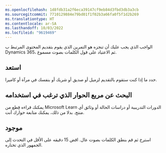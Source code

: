 ```yaml
---
ms.openlocfilehash: 1d8fdb31a2f6eca39147cf9eb84d3fbd3db3a3cb
ms.sourcegitcommit: 7710129884e79bd01f1f02b3a66fa0f5f1d2b269
ms.translationtype: HT
ms.contentlocale: ar-SA
ms.lasthandoff: 10/03/2022
ms.locfileid: "9619469"
---
```

الواجب الذي يجب عليك أن تنجزه هو التمرين الذي يقوم بتقديم المحتوى المرتبط ب Dynamics 365، ثم الاعتياد على قول الكلمات بصوت مسموع. 

## <a name="get-ready"></a>استعد

حدد ما إذا كنت ستقوم بالتقديم لزميل أو صديق أو شريك أو بنفسك في مرآة أو كاميرا.

## <a name="find-the-dialog-youd-like-to-use"></a>البحث عن مربع الحوار الذي ترغب في استخدامه

يمكنك قراءه قِطع من Microsoft Learn الدورات التدريبية أو دراسات الحالة أو وثائق أي منتج. بدلا من ذلك، يمكنك متابعة حوارك أنت.

## <a name="present"></a>موجود

استرخ ثم قم بنطق الكلمات بصوت عال. اقض 15 دقيقه على الأقل في التحدث إلى الجمهور الذي تختاره. 
